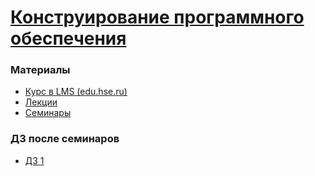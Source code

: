 # [Конструирование программного обеспечения](https://www.hse.ru/ba/se/courses/966801921.html)


### Материалы
- [Курс в LMS (edu.hse.ru)](https://edu.hse.ru/course/view.php?id=201506#section-0)
- [Лекции](Lectures)
- [Семинары](Seminars)

### ДЗ после семинаров
- [ДЗ 1](/Seminars/Sem-1)
